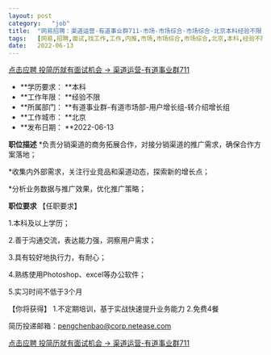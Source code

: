 ```yaml
---
layout:	post
category:	"job"
title:	"网易招聘：渠道运营-有道事业群711-市场-市场综合-市场综合-北京本科经验不限"
tags:	[网易,招聘,面试,找工作,工作,内推,市场,市场综合,市场综合,北京,本科,经验不限]
date:	2022-06-13
---
```


[点击应聘 投简历就有面试机会 -> 渠道运营-有道事业群711](http://mobile.bole.netease.com/bole/boleDetail?id=40842&employeeId=346f03c3cda5f04c&key=all)



- **学历要求： **本科
- **工作年限： **经验不限
- **所属部门： **有道事业群-有道市场部-用户增长组-转介绍增长组
- **工作城市： **北京
- **发布日期： **2022-06-13



**职位描述**
*负责分销渠道的商务拓展合作，对接分销渠道的推广需求，确保合作方案落地；

*收集内外部需求，关注行业竞品和渠道动态，探索新的增长点；

*分析业务数据与推广效果，优化推广策略；





**职位要求**
【任职要求】

1.本科及以上学历；

2.善于沟通交流，表达能力强，洞察用户需求；

3.具有较好地执行力，有耐心；

4.熟练使用Photoshop、excel等办公软件；

5.实习时间不低于3个月

【你将获得】
1.不定期培训，基于实战快速提升业务能力
2.免费4餐

简历投递邮箱：pengchenbao@corp.netease.com



[点击应聘 投简历就有面试机会 -> 渠道运营-有道事业群711](http://mobile.bole.netease.com/bole/boleDetail?id=40842&employeeId=346f03c3cda5f04c&key=all)